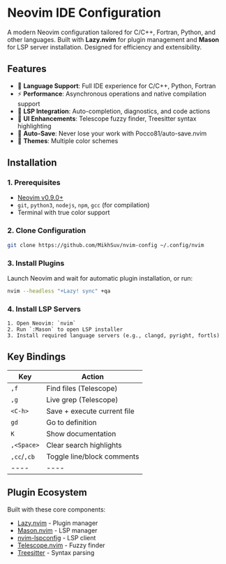 # Neovim IDE Configuration

A modern Neovim configuration tailored for C/C++, Fortran, Python, and other languages.
Built with **Lazy.nvim** for plugin management and **Mason** for LSP server installation.
Designed for efficiency and extensibility.

## Features

- 🚀 **Language Support**: Full IDE experience for C/C++, Python, Fortran
- ⚡ **Performance**: Asynchronous operations and native compilation support
- 🔧 **LSP Integration**: Auto-completion, diagnostics, and code actions
- 🎨 **UI Enhancements**: Telescope fuzzy finder, Treesitter syntax highlighting
- 🔄 **Auto-Save**: Never lose your work with Pocco81/auto-save.nvim
- 🌈 **Themes**: Multiple color schemes 

## Installation

### 1. Prerequisites
- [Neovim v0.9.0+](https://github.com/neovim/neovim/releases)
- `git`, `python3`, `nodejs`, `npm`, `gcc` (for compilation)
- Terminal with true color support
### 2. Clone Configuration
```bash
git clone https://github.com/MikhSuv/nvim-config ~/.config/nvim
```
### 3. Install Plugins
Launch Neovim and wait for automatic plugin installation, or run:
```bash
nvim --headless "+Lazy! sync" +qa
```
### 4. Install LSP Servers
    1. Open Neovim: `nvim`
    2. Run `:Mason` to open LSP installer
    3. Install required language servers (e.g., clangd, pyright, fortls)

## Key Bindings
| Key | Action |
|-----|--------|
| `,f` | Find files (Telescope) |
| `,g` | Live grep (Telescope) |
| `<C-h>` | Save + execute current file |
| `gd` | Go to definition |
| `K` | Show documentation |
| `,<Space>`| Clear search highlights |
| `,cc`/`,cb` | Toggle line/block comments|
|----|----|

## Plugin Ecosystem
Built with these core components:
- [Lazy.nvim](https://github.com/folke/lazy.nvim) - Plugin manager
- [Mason.nvim](https://github.com/williamboman/mason.nvim) - LSP manager
- [nvim-lspconfig](https://github.com/neovim/nvim-lspconfig) - LSP client
- [Telescope.nvim](https://github.com/nvim-telescope/telescope.nvim) - Fuzzy finder
- [Treesitter](https://github.com/nvim-treesitter/nvim-treesitter) - Syntax parsing

